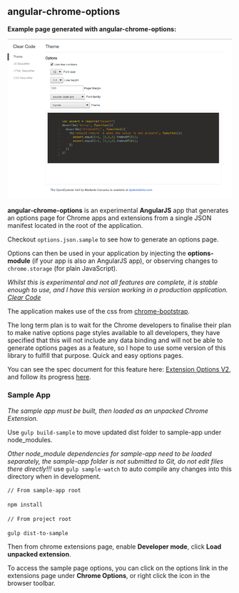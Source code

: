 ## angular-chrome-options

__Example page generated with angular-chrome-options:__


![an angular chrome options generated page](/img/screenshot.png?raw=true "Generated options page")

__angular-chrome-options__ is an experimental __AngularJS__ app that generates an options page for Chrome apps and extensions from a single JSON manifest located in the root of the application.

Checkout `options.json.sample` to see how to generate an options page.

Options can then be used in your application by injecting the __options-module__ (if your app is also an AngularJS app), or observing changes to `chrome.storage` (for plain JavaScript).

_Whilst this is experimental and not all features are complete, it is stable enough to use, and I have this version working in a production application. [Clear Code](https://chrome.google.com/webstore/detail/clear-code/glnikohjhmkofkfcphgbdlmhjdjffcmg)_

The application makes use of the css from [chrome-bootstrap](https://github.com/better-history/chrome-bootstrap).

The long term plan is to wait for the Chrome developers to finalise their plan to make native options page styles available to all developers, they have specified that this will not include any data binding and will not be able to generate options pages as a feature, so I hope to use some version of this library to fulfill that purpose. Quick and easy options pages.

You can see the spec document for this feature here: [Extension Options V2](https://docs.google.com/document/d/1CLh2RtQs0bx9GnAUl7V2HTzXnfO7z2Q7J623SyNXR4M/edit#heading=h.uoul2c1z9oo4), and follow its progress [here](https://code.google.com/p/chromium/issues/detail?id=386830).


### Sample App

_The sample app must be built, then loaded as an unpacked Chrome Extension._

Use `gulp build-sample` to move updated dist folder to sample-app under node_modules.

_Other node_module dependencies for sample-app need to be loaded separately, the sample-app folder is not submitted to Git, do not edit files there directly!!!_ use `gulp sample-watch` to auto compile any changes into this directory when in development.

    // From sample-app root

    npm install

    // From project root

    gulp dist-to-sample


Then from chrome extensions page, enable __Developer mode__, click __Load unpacked extension__.

To access the sample page options, you can click on the options link in the extensions page under __Chrome Options__, or right click the icon in the browser toolbar.
